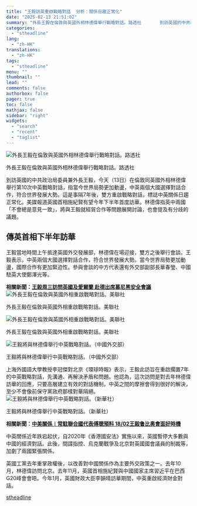 ```yaml
---
title: "王毅訪英重啟戰略對話  分析：關係日趨正常化"
date: "2025-02-13 21:51:02"
summary: "外長王毅在倫敦與英國外相林德偉舉行戰略對話。路透社       到訪英國的中共政治局委員兼外..."
categories:
  - "stheadline"
lang:
  - "zh-HK"
translations:
  - "zh-HK"
tags:
  - "stheadline"
menu: ""
thumbnail: ""
lead: ""
comments: false
authorbox: false
pager: true
toc: false
mathjax: false
sidebar: "right"
widgets:
  - "search"
  - "recent"
  - "taglist"
---
```


![外長王毅在倫敦與英國外相林德偉舉行戰略對話。路透社](https://image.stheadline.com/f/680p0/0x0/100/none/ddc769e086c21b3a44ea364aba4d3bc2/stheadline/inewsmedia/20250213/_2025021321484582131.jpg)

外長王毅在倫敦與英國外相林德偉舉行戰略對話。路透社




到訪英國的中共政治局委員兼外長王毅，今天（13日）在倫敦同英國外相林德偉舉行第10次中英戰略對話，指當今世界局勢更加動盪，中英兩個大國選擇對話合作，符合世界發展大勢。這是事隔7年後，雙方重啟戰略對話，標誌中英關係日趨正常化。美媒報道英國首相施紀賢有望今年下半年首度訪華。林德偉指英中兩國「不會總是意見一致」，將與王毅就經貿合作等問題展開討論，也會提及有分歧的議題。

傳英首相下半年訪華
---------

王毅當地時間上午抵達英國外交發展部，林德偉在場迎接，雙方之後舉行會談。王毅表示，中英兩個大國選擇對話合作，符合世界發展大勢。當今世界局勢更加動盪，國際合作有更加緊迫性。參與會談的中方代表還有外交部副部長華春瑩、中國駐英大使鄭澤光等。

**相關新聞：[王毅周三訪問英國及愛爾蘭 赴德出席慕尼黑安全會議](https://www.stheadline.com/china-politics/3427355/%E7%8E%8B%E6%AF%85%E5%91%A8%E4%B8%89%E8%A8%AA%E5%95%8F%E8%8B%B1%E5%9C%8B%E5%8F%8A%E6%84%9B%E7%88%BE%E8%98%AD-%E8%B5%B4%E5%BE%B7%E5%87%BA%E5%B8%AD%E6%85%95%E5%B0%BC%E9%BB%91%E5%AE%89%E5%85%A8%E6%9C%83%E8%AD%B0)**
 ![外長王毅在倫敦與英國外相重啟戰略對話。美聯社](https://image.hkhl.hk/f/1024p0/0x0/100/none/a4a213ddb20ac2d4d3ccb256712ac985/2025-02/AP_Britain_China__26838--8f191.jpg)


外長王毅在倫敦與英國外相重啟戰略對話。美聯社



 ![外長王毅在倫敦與英國外相重啟戰略對話。美聯社](https://image.hkhl.hk/f/1024p0/0x0/100/none/97b7aa796ad1d57de9a9cdf42c07edb5/2025-02/AP_Britain_China__46980--4b51e.jpg)


外長王毅在倫敦與英國外相重啟戰略對話。美聯社




 ![王毅將與林德偉舉行中英戰略對話。（中國外交部）](https://image.hkhl.hk/f/1024p0/0x0/100/none/733f4c21e2b8e0595f6ff1b7e3ea8135/2025-02/13022025_002.png)


王毅將與林德偉舉行中英戰略對話。（中國外交部）




上海外國語大學教授李冠傑對北京《環球時報》表示，王毅此訪旨在重啟擱置7年的中英戰略對話，先溝通、再解決矛盾和問題。他認為，這次訪問是對去年林德偉訪華的回應，只要高層建立有效的對話機制，中英之間的摩擦會得到很好的解決，至少不會像前保守黨政府那樣對華隔絕。
 ![王毅將與林德偉舉行中英戰略對話。（新華社）](https://image.hkhl.hk/f/1024p0/0x0/100/none/070acaaef0151fd6db58af73f00be4af/2025-02/13022025_001_XH.jpg)


王毅將與林德偉舉行中英戰略對話。（新華社）




**相關新聞：[中美關係︱常駐聯合國代表傅聰預料 18/02王毅鲁比奥會面好時機](https://www.stheadline.com/realtime-china/3425441/%E4%B8%AD%E7%BE%8E%E9%97%9C%E4%BF%82%E5%B8%B8%E9%A7%90%E8%81%AF%E5%90%88%E5%9C%8B%E4%BB%A3%E8%A1%A8%E5%82%85%E8%81%B0%E9%A0%90%E6%96%99-1802%E7%8E%8B%E6%AF%85%E9%B2%81%E6%AF%94%E5%A5%A5%E6%9C%83%E9%9D%A2%E5%A5%BD%E6%99%82%E6%A9%9F)**

中英關係近年跌宕起伏，自2020年《香港國安法》實施以來，英國暫停大多數與中國的經濟對話。此後，間諜指控、烏克蘭戰爭及北京對英國國會議員的制裁等，加劇了兩國緊張關係。

英國工黨去年重掌政權後，以改善對中國關係作為主要外交政策之一。去年10月，林德偉訪問北京。去年11月，英國首相施紀賢與中國國家主席習近平在巴西G20峰會會晤。今年1月，英國財政大臣李韻晴訪華期間，中英重啟經濟財金對話。

[stheadline](https://std.stheadline.com/realtime/article/2052482/即時-中國-王毅訪英重啟戰略對話-分析-關係日趨正常化)
